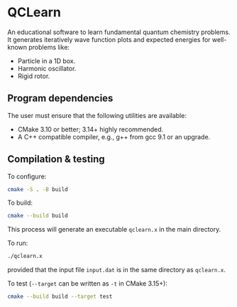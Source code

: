 # QCLearn
An educational software to learn fundamental quantum chemistry problems. It generates iteratively wave function plots and expected energies for well-known problems like:

- Particle in a 1D box.
- Harmonic oscillator. 
- Rigid rotor.

## Program dependencies

The user must ensure that the following utilities are available:

- CMake 3.10 or better; 3.14+ highly recommended.
- A C++ compatible compiler, e.g., g++ from gcc 9.1 or an upgrade.

## Compilation & testing

To configure:

```bash
cmake -S . -B build
```

To build:

```bash
cmake --build build
```
This process will generate an executable `qclearn.x` in the main directory. 

To run:
```bash
./qclearn.x
```
provided that the input file `input.dat` is in the same directory as `qclearn.x`. 

To test (`--target` can be written as `-t` in CMake 3.15+):

```bash
cmake --build build --target test
```

